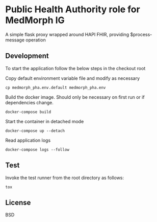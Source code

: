 Public Health Authority role for MedMorph IG
============================================
A simple flask proxy wrapped around HAPI FHIR, providing $process-message operation

Development
-----------
To start the application follow the below steps in the checkout root

Copy default environment variable file and modify as necessary

    cp medmorph_pha.env.default medmorph_pha.env

Build the docker image. Should only be necessary on first run or if dependencies change.

    docker-compose build

Start the container in detached mode

    docker-compose up --detach

Read application logs

    docker-compose logs --follow


Test
----
Invoke the test runner from the root directory as follows:

    tox

License
-------
BSD
